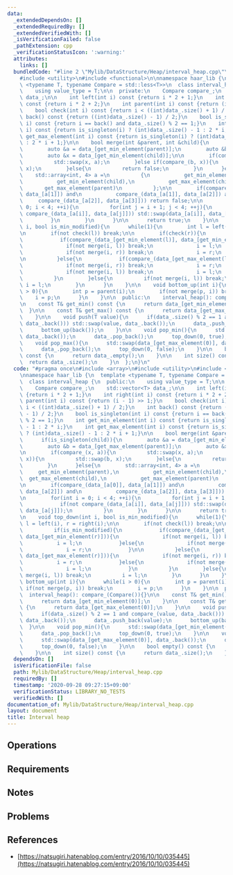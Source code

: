```yaml
---
data:
  _extendedDependsOn: []
  _extendedRequiredBy: []
  _extendedVerifiedWith: []
  _isVerificationFailed: false
  _pathExtension: cpp
  _verificationStatusIcon: ':warning:'
  attributes:
    links: []
  bundledCode: "#line 2 \"Mylib/DataStructure/Heap/interval_heap.cpp\"\n#include <array>\n\
    #include <utility>\n#include <functional>\n\nnamespace haar_lib {\n  template\
    \ <typename T, typename Compare = std::less<T>>\n  class interval_heap {\n  public:\n\
    \    using value_type = T;\n\n  private:\n    Compare compare_;\n    std::vector<T>\
    \ data_;\n\n    int left(int i) const {return i * 2 + 1;}\n    int right(int i)\
    \ const {return i * 2 + 2;}\n    int parent(int i) const {return (i - 1) >> 1;}\n\
    \    bool check(int i) const {return i < ((int)data_.size() + 1) / 2;}\n    int\
    \ back() const {return ((int)data_.size() - 1) / 2;}\n    bool is_singleton(int\
    \ i) const {return i == back() and data_.size() % 2 == 1;}\n    int get_min_element(int\
    \ i) const {return is_singleton(i) ? (int)data_.size() - 1 : 2 * i;}\n    int\
    \ get_max_element(int i) const {return is_singleton(i) ? (int)data_.size() - 1\
    \ : 2 * i + 1;}\n\n    bool merge(int &parent, int &child){\n      if(is_singleton(child)){\n\
    \        auto &a = data_[get_min_element(parent)];\n        auto &b = data_[get_max_element(parent)];\n\
    \        auto &x = data_[get_min_element(child)];\n\n        if(compare_(x, a)){\n\
    \          std::swap(x, a);\n        }else if(compare_(b, x)){\n          std::swap(b,\
    \ x);\n        }else{\n          return false;\n        }\n      }else{\n    \
    \    std::array<int, 4> a =\n          {\n           get_min_element(parent),\n\
    \           get_min_element(child),\n           get_max_element(child),\n    \
    \       get_max_element(parent)\n          };\n\n        if(compare_(data_[a[0]],\
    \ data_[a[1]]) and\n           compare_(data_[a[1]], data_[a[2]]) and\n      \
    \     compare_(data_[a[2]], data_[a[3]])) return false;\n\n        for(int i =\
    \ 0; i < 4; ++i){\n          for(int j = i + 1; j < 4; ++j){\n            if(not\
    \ compare_(data_[a[i]], data_[a[j]])) std::swap(data_[a[i]], data_[a[j]]);\n \
    \         }\n        }\n      }\n\n      return true;\n    }\n\n    void top_down(int\
    \ i, bool is_min_modified){\n      while(1){\n        int l = left(i), r = right(i);\n\
    \n        if(not check(l)) break;\n\n        if(check(r)){\n          if(is_min_modified){\n\
    \            if(compare_(data_[get_min_element(l)], data_[get_min_element(r)])){\n\
    \              if(not merge(i, l)) break;\n              i = l;\n            }else{\n\
    \              if(not merge(i, r)) break;\n              i = r;\n            }\n\
    \n          }else{\n            if(compare_(data_[get_max_element(l)], data_[get_max_element(r)])){\n\
    \              if(not merge(i, r)) break;\n              i = r;\n            }else{\n\
    \              if(not merge(i, l)) break;\n              i = l;\n            }\n\
    \          }\n        }else{\n          if(not merge(i, l)) break;\n         \
    \ i = l;\n        }\n      }\n    }\n\n    void bottom_up(int i){\n      while(i\
    \ > 0){\n        int p = parent(i);\n        if(not merge(p, i)) break;\n    \
    \    i = p;\n      }\n    }\n\n  public:\n    interval_heap(): compare_(Compare()){}\n\
    \n    const T& get_min() const {\n      return data_[get_min_element(0)];\n  \
    \  }\n\n    const T& get_max() const {\n      return data_[get_max_element(0)];\n\
    \    }\n\n    void push(T value){\n      if(data_.size() % 2 == 1 and compare_(value,\
    \ data_.back())) std::swap(value, data_.back());\n      data_.push_back(value);\n\
    \      bottom_up(back());\n    }\n\n    void pop_min(){\n      std::swap(data_[get_min_element(0)],\
    \ data_.back());\n      data_.pop_back();\n      top_down(0, true);\n    }\n\n\
    \    void pop_max(){\n      std::swap(data_[get_max_element(0)], data_.back());\n\
    \      data_.pop_back();\n      top_down(0, false);\n    }\n\n    bool empty()\
    \ const {\n      return data_.empty();\n    }\n\n    int size() const {\n    \
    \  return data_.size();\n    }\n  };\n}\n"
  code: "#pragma once\n#include <array>\n#include <utility>\n#include <functional>\n\
    \nnamespace haar_lib {\n  template <typename T, typename Compare = std::less<T>>\n\
    \  class interval_heap {\n  public:\n    using value_type = T;\n\n  private:\n\
    \    Compare compare_;\n    std::vector<T> data_;\n\n    int left(int i) const\
    \ {return i * 2 + 1;}\n    int right(int i) const {return i * 2 + 2;}\n    int\
    \ parent(int i) const {return (i - 1) >> 1;}\n    bool check(int i) const {return\
    \ i < ((int)data_.size() + 1) / 2;}\n    int back() const {return ((int)data_.size()\
    \ - 1) / 2;}\n    bool is_singleton(int i) const {return i == back() and data_.size()\
    \ % 2 == 1;}\n    int get_min_element(int i) const {return is_singleton(i) ? (int)data_.size()\
    \ - 1 : 2 * i;}\n    int get_max_element(int i) const {return is_singleton(i)\
    \ ? (int)data_.size() - 1 : 2 * i + 1;}\n\n    bool merge(int &parent, int &child){\n\
    \      if(is_singleton(child)){\n        auto &a = data_[get_min_element(parent)];\n\
    \        auto &b = data_[get_max_element(parent)];\n        auto &x = data_[get_min_element(child)];\n\
    \n        if(compare_(x, a)){\n          std::swap(x, a);\n        }else if(compare_(b,\
    \ x)){\n          std::swap(b, x);\n        }else{\n          return false;\n\
    \        }\n      }else{\n        std::array<int, 4> a =\n          {\n      \
    \     get_min_element(parent),\n           get_min_element(child),\n         \
    \  get_max_element(child),\n           get_max_element(parent)\n          };\n\
    \n        if(compare_(data_[a[0]], data_[a[1]]) and\n           compare_(data_[a[1]],\
    \ data_[a[2]]) and\n           compare_(data_[a[2]], data_[a[3]])) return false;\n\
    \n        for(int i = 0; i < 4; ++i){\n          for(int j = i + 1; j < 4; ++j){\n\
    \            if(not compare_(data_[a[i]], data_[a[j]])) std::swap(data_[a[i]],\
    \ data_[a[j]]);\n          }\n        }\n      }\n\n      return true;\n    }\n\
    \n    void top_down(int i, bool is_min_modified){\n      while(1){\n        int\
    \ l = left(i), r = right(i);\n\n        if(not check(l)) break;\n\n        if(check(r)){\n\
    \          if(is_min_modified){\n            if(compare_(data_[get_min_element(l)],\
    \ data_[get_min_element(r)])){\n              if(not merge(i, l)) break;\n   \
    \           i = l;\n            }else{\n              if(not merge(i, r)) break;\n\
    \              i = r;\n            }\n\n          }else{\n            if(compare_(data_[get_max_element(l)],\
    \ data_[get_max_element(r)])){\n              if(not merge(i, r)) break;\n   \
    \           i = r;\n            }else{\n              if(not merge(i, l)) break;\n\
    \              i = l;\n            }\n          }\n        }else{\n          if(not\
    \ merge(i, l)) break;\n          i = l;\n        }\n      }\n    }\n\n    void\
    \ bottom_up(int i){\n      while(i > 0){\n        int p = parent(i);\n       \
    \ if(not merge(p, i)) break;\n        i = p;\n      }\n    }\n\n  public:\n  \
    \  interval_heap(): compare_(Compare()){}\n\n    const T& get_min() const {\n\
    \      return data_[get_min_element(0)];\n    }\n\n    const T& get_max() const\
    \ {\n      return data_[get_max_element(0)];\n    }\n\n    void push(T value){\n\
    \      if(data_.size() % 2 == 1 and compare_(value, data_.back())) std::swap(value,\
    \ data_.back());\n      data_.push_back(value);\n      bottom_up(back());\n  \
    \  }\n\n    void pop_min(){\n      std::swap(data_[get_min_element(0)], data_.back());\n\
    \      data_.pop_back();\n      top_down(0, true);\n    }\n\n    void pop_max(){\n\
    \      std::swap(data_[get_max_element(0)], data_.back());\n      data_.pop_back();\n\
    \      top_down(0, false);\n    }\n\n    bool empty() const {\n      return data_.empty();\n\
    \    }\n\n    int size() const {\n      return data_.size();\n    }\n  };\n}\n"
  dependsOn: []
  isVerificationFile: false
  path: Mylib/DataStructure/Heap/interval_heap.cpp
  requiredBy: []
  timestamp: '2020-09-28 09:27:15+09:00'
  verificationStatus: LIBRARY_NO_TESTS
  verifiedWith: []
documentation_of: Mylib/DataStructure/Heap/interval_heap.cpp
layout: document
title: Interval heap
---
```


## Operations

## Requirements

## Notes

## Problems

## References

- [https://natsugiri.hatenablog.com/entry/2016/10/10/035445](https://natsugiri.hatenablog.com/entry/2016/10/10/035445)
